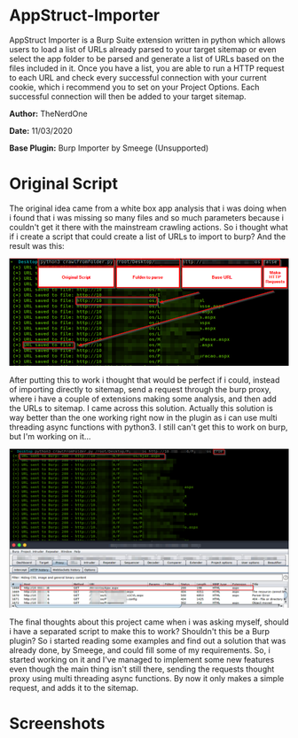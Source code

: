 # AppStruct-Importer
AppStruct Importer is a Burp Suite extension written in python which allows users to load a list of URLs already parsed to your target sitemap or even select the app folder to be parsed and generate a list of URLs based on the files included in it.
Once you have a list, you are able to run a HTTP request to each URL and check every successful connection with your current cookie, which i recommend you to set on your Project Options. Each successful connection will then be added to your target sitemap.

**Author:** TheNerdOne

**Date:** 11/03/2020

**Base Plugin:** Burp Importer by Smeege (Unsupported)

# Original Script
The original idea came from a white box app analysis that i was doing when i found that i was missing so many files and so much parameters because i couldn't get it there with the mainstream crawling actions. So i thought what if i create a script that could create a list of URLs to import to burp? And the result was this:

![AppStruct Importer Tab](https://raw.githubusercontent.com/TheNerdOne9/AppStruct-Importer/master/Screenshots/OriginalLIST.png)

After putting this to work i thought that would be perfect if i could, instead of importing directly to sitemap, send a request through the burp proxy, where i have a couple of extensions making some analysis, and then add the URLs to sitemap. I came across this solution. Actually this solution is way better than the one working right now in the plugin as i can use multi threading async functions with python3. I still can't get this to work on burp, but I'm working on it...

![AppStruct Importer Tab](https://raw.githubusercontent.com/TheNerdOne9/AppStruct-Importer/master/Screenshots/OriginalHTTP.png)

The final thoughts about this project came when i was asking myself, should i have a separated script to make this to work? Shouldn't this be a Burp plugin? So i started reading some examples and find out a solution that was already done, by Smeege, and could fill some of my requirements. So, i started working on it and I've managed to implement some new features even though the main thing isn't still there, sending the requests thought proxy using multi threading async functions. By now it only makes a simple request, and adds it to the sitemap.


# Screenshots

